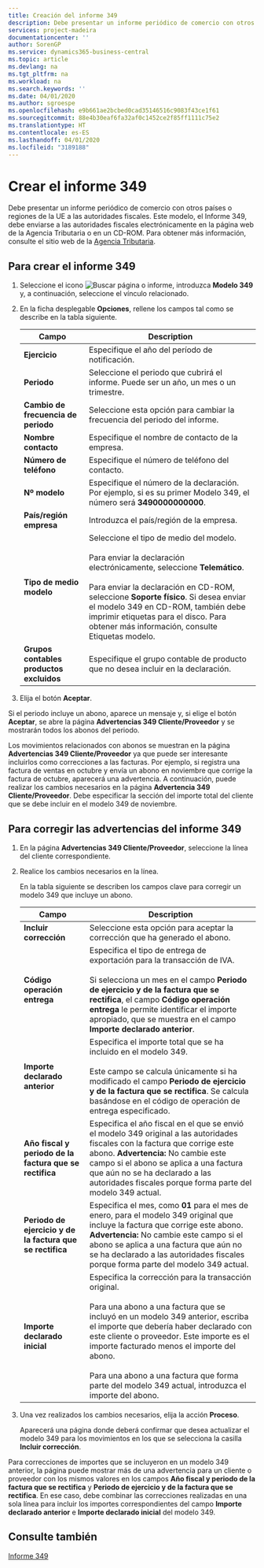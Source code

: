 ```yaml
---
title: Creación del informe 349
description: Debe presentar un informe periódico de comercio con otros países o regiones de la UE a las autoridades fiscales. Este modelo, el Informe 349, debe enviarse a las autoridades fiscales electrónicamente en la página web de la Agencia Tributaria o en un CD-ROM.
services: project-madeira
documentationcenter: ''
author: SorenGP
ms.service: dynamics365-business-central
ms.topic: article
ms.devlang: na
ms.tgt_pltfrm: na
ms.workload: na
ms.search.keywords: ''
ms.date: 04/01/2020
ms.author: sgroespe
ms.openlocfilehash: e9b661ae2bcbed0cad35146516c9083f43ce1f61
ms.sourcegitcommit: 88e4b30eaf6fa32af0c1452ce2f85ff1111c75e2
ms.translationtype: HT
ms.contentlocale: es-ES
ms.lasthandoff: 04/01/2020
ms.locfileid: "3189188"
---
```

# <a name="create-report-349"></a>Crear el informe 349
Debe presentar un informe periódico de comercio con otros países o regiones de la UE a las autoridades fiscales. Este modelo, el Informe 349, debe enviarse a las autoridades fiscales electrónicamente en la página web de la Agencia Tributaria o en un CD-ROM. Para obtener más información, consulte el sitio web de la [Agencia Tributaria](https://go.microsoft.com/fwlink/?LinkId=238181).  

## <a name="to-create-report-349"></a>Para crear el informe 349  

1.  Seleccione el icono ![Buscar página o informe](../../media/ui-search/search_small.png "Icono Buscar página o informe"), introduzca **Modelo 349** y, a continuación, seleccione el vínculo relacionado.  
2.  En la ficha desplegable **Opciones**, rellene los campos tal como se describe en la tabla siguiente.  

    |Campo|Description|  
    |---------------------------------|---------------------------------------|  
    |**Ejercicio**|Especifique el año del período de notificación.|  
    |**Periodo**|Seleccione el periodo que cubrirá el informe. Puede ser un año, un mes o un trimestre.|  
    |**Cambio de frecuencia de periodo**|Seleccione esta opción para cambiar la frecuencia del periodo del informe.|  
    |**Nombre contacto**|Especifique el nombre de contacto de la empresa.|  
    |**Número de teléfono**|Especifique el número de teléfono del contacto.|  
    |**Nº modelo**|Especifique el número de la declaración. Por ejemplo, si es su primer Modelo 349, el número será **3490000000000**.|  
    |**País/región empresa**|Introduzca el país/región de la empresa.|  
    |**Tipo de medio modelo**|Seleccione el tipo de medio del modelo.<br /><br /> Para enviar la declaración electrónicamente, seleccione **Telemático**.<br /><br /> Para enviar la declaración en CD-ROM, seleccione **Soporte físico**. Si desea enviar el modelo 349 en CD-ROM, también debe imprimir etiquetas para el disco. Para obtener más información, consulte Etiquetas modelo.|  
    |**Grupos contables productos excluidos**|Especifique el grupo contable de producto que no desea incluir en la declaración.|  

3.  Elija el botón **Aceptar**.  

Si el periodo incluye un abono, aparece un mensaje y, si elige el botón **Aceptar**, se abre la página **Advertencias 349 Cliente/Proveedor** y se mostrarán todos los abonos del periodo.  

Los movimientos relacionados con abonos se muestran en la página **Advertencias 349 Cliente/Proveedor** ya que puede ser interesante incluirlos como correcciones a las facturas. Por ejemplo, si registra una factura de ventas en octubre y envía un abono en noviembre que corrige la factura de octubre, aparecerá una advertencia. A continuación, puede realizar los cambios necesarios en la página **Advertencia 349 Cliente/Proveedor**. Debe especificar la sección del importe total del cliente que se debe incluir en el modelo 349 de noviembre.  

## <a name="to-correct-warnings-for-report-349"></a>Para corregir las advertencias del informe 349  

1.  En la página **Advertencias 349 Cliente/Proveedor**, seleccione la línea del cliente correspondiente.  
2.  Realice los cambios necesarios en la línea.  

    En la tabla siguiente se describen los campos clave para corregir un modelo 349 que incluye un abono.  

    |Campo|Description|  
    |---------------------------------|---------------------------------------|  
    |**Incluir corrección**|Seleccione esta opción para aceptar la corrección que ha generado el abono.|  
    |**Código operación entrega**|Especifica el tipo de entrega de exportación para la transacción de IVA.<br /><br /> Si selecciona un mes en el campo **Periodo de ejercicio y de la factura que se rectifica**, el campo **Código operación entrega** le permite identificar el importe apropiado, que se muestra en el campo **Importe declarado anterior**.|  
    |**Importe declarado anterior**|Especifica el importe total que se ha incluido en el modelo 349.<br /><br /> Este campo se calcula únicamente si ha modificado el campo **Periodo de ejercicio y de la factura que se rectifica**. Se calcula basándose en el código de operación de entrega especificado.|  
    |**Año fiscal y periodo de la factura que se rectifica**|Especifica el año fiscal en el que se envió el modelo 349 original a las autoridades fiscales con la factura que corrige este abono. **Advertencia:** No cambie este campo si el abono se aplica a una factura que aún no se ha declarado a las autoridades fiscales porque forma parte del modelo 349 actual.|  
    |**Periodo de ejercicio y de la factura que se rectifica**|Especifica el mes, como **01** para el mes de enero, para el modelo 349 original que incluye la factura que corrige este abono. **Advertencia:** No cambie este campo si el abono se aplica a una factura que aún no se ha declarado a las autoridades fiscales porque forma parte del modelo 349 actual.|  
    |**Importe declarado inicial**|Especifica la corrección para la transacción original.<br /><br /> Para una abono a una factura que se incluyó en un modelo 349 anterior, escriba el importe que debería haber declarado con este cliente o proveedor. Este importe es el importe facturado menos el importe del abono.<br /><br /> Para una abono a una factura que forma parte del modelo 349 actual, introduzca el importe del abono.|  

3.  Una vez realizados los cambios necesarios, elija la acción **Proceso**.  

    Aparecerá una página donde deberá confirmar que desea actualizar el modelo 349 para los movimientos en los que se selecciona la casilla **Incluir corrección**.  

Para correcciones de importes que se incluyeron en un modelo 349 anterior, la página puede mostrar más de una advertencia para un cliente o proveedor con los mismos valores en los campos **Año fiscal y periodo de la factura que se rectifica** y **Periodo de ejercicio y de la factura que se rectifica**. En ese caso, debe combinar las correcciones realizadas en una sola línea para incluir los importes correspondientes del campo **Importe declarado anterior** e **Importe declarado inicial** del modelo 349.  

## <a name="see-also"></a>Consulte también  
[Informe 349](report-349.md)   
